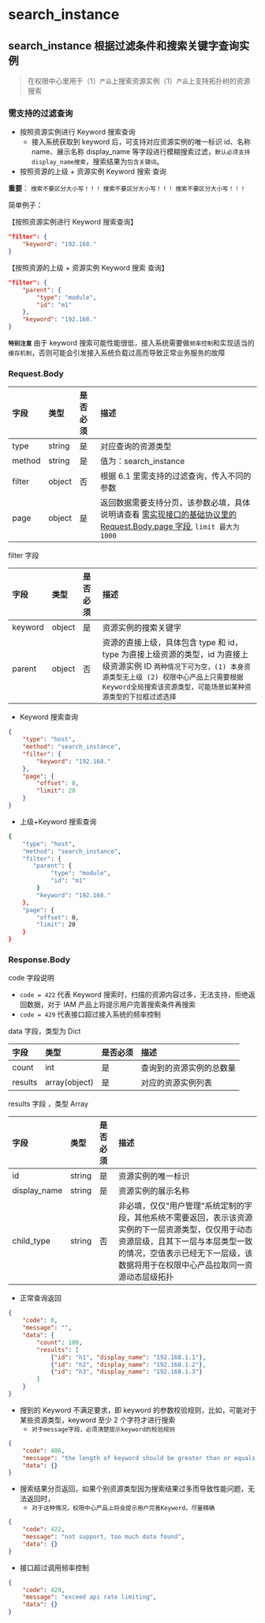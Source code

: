 # search_instance 

## search_instance 根据过滤条件和搜索关键字查询实例
> 在权限中心里用于（1）`产品`上搜索资源实例（1）`产品`上支持拓扑树的资源搜索

### 需支持的过滤查询
- 按照资源实例进行 Keyword 搜索查询
    - 接入系统获取到 keyword 后，可支持对应资源实例的唯一标识 id、名称 name、展示名称 display_name 等字段进行模糊搜索过滤，`默认必须支持display_name搜索`，搜索结果为`包含关键词`。
- 按照资源的上级 + 资源实例 Keyword 搜索 查询

**重要**：
`搜索不要区分大小写！！！`
`搜索不要区分大小写！！！`
`搜索不要区分大小写！！！`

简单例子：

【按照资源实例进行 Keyword 搜索查询】

```json
"filter": {
    "keyword": "192.168."
}
```

【按照资源的上级 + 资源实例 Keyword 搜索 查询】
```json
"filter": {
    "parent": {
        "type": "module",
        "id": "m1"
    },
    "keyword": "192.168."
}
```

**`特别注意`**
由于 keyword 搜索可能性能很低，接入系统需要做`频率控制`和实现适当的`缓存机制`，否则可能会引发接入系统负载过高而导致正常业务服务的故障


### Request.Body

| 字段 |  类型 |是否必须  | 描述  |
|:---|:---|:---|:---|
| type | string | 是 | 对应查询的资源类型 |
| method |string | 是 | 值为：search_instance |
| filter | object | 否 | 根据 6.1 里需支持的过滤查询，传入不同的参数 |
| page | object | 是 | 返回数据需要支持分页，该参数必填，具体说明请查看 [需实现接口的基础协议里的 Request.Body.page 字段](./01-API.md), `limit 最大为1000` |

filter 字段

| 字段 |  类型 |是否必须  | 描述  |
|:---|:---|:---|:---|
| keyword | object | 是 | 资源实例的搜索关键字 |
| parent | object | 否 |  资源的直接上级，具体包含 type 和 id，type 为直接上级资源的类型，id 为直接上级资源实例 ID  `两种情况下可为空，(1) 本身资源类型无上级 (2) 权限中心产品上只需要根据Keyword全局搜索该资源类型，可能场景如某种资源类型的下拉框过滤选择` |


* Keyword 搜索查询

```json
{
    "type": "host",
    "method": "search_instance",
    "filter": {
        "keyword": "192.168."
    },
    "page": {
        "offset": 0,
        "limit": 20
    }
}
```

* 上级+Keyword 搜索查询

```bash
{
    "type": "host",
    "method": "search_instance",
    "filter": {
       "parent": {
            "type": "module",
            "id": "m1"
        }
        "keyword": "192.168."
    },
    "page": {
        "offset": 0,
        "limit": 20
    }
}
```


### Response.Body

code 字段说明
- `code = 422` 代表 Keyword 搜索时，扫描的资源内容过多，无法支持，拒绝返回数据，对于 IAM 产品上将提示用户完善搜索条件再搜索
- `code = 429` 代表接口超过接入系统的频率控制 

data 字段，类型为 Dict

| 字段 |  类型 |是否必须  | 描述  |
|:---|:---|:---|:---|
| count | int | 是 | 查询到的资源实例的总数量 |
| results | array(object) | 是 | 对应的资源实例列表 |

results 字段 ，类型 Array

| 字段 |  类型 |是否必须  | 描述  |
|:---|:---|:---|:---|
| id | string | 是 | 资源实例的唯一标识 |
| display_name | string | 是 | 资源实例的展示名称 |
| child_type | string | 否 | 非必填，仅仅"用户管理"系统定制的字段，其他系统不需要返回，表示该资源实例的下一层资源类型，仅仅用于动态资源层级，且其下一层与本层类型一致的情况，空值表示已经无下一层级，该数据将用于在权限中心产品拉取同一资源动态层级拓扑 |

* 正常查询返回

```json
{
    "code": 0,
    "message": "",
    "data": {
        "count": 100,
        "results": [
            {"id": "h1", "display_name": "192.168.1.1"},
            {"id": "h2", "display_name": "192.168.1.2"},
            {"id": "h3", "display_name": "192.168.1.3"}
        ]
    }
}
```

* 搜到的 Keyword 不满足要求，即 keyword 的参数校验规则，比如，可能对于某些资源类型，keyword 至少 2 个字符才进行搜索
    - `对于message字段，必须清楚提示keyword的校验规则`

```json
{
    "code": 406,
    "message": "the length of keyword should be greater than or equals to 2",
    "data": {}
}
```

* 搜索结果分页返回，如果个别资源类型因为搜索结果过多而导致性能问题，无法返回时，
   - `对于这种情况，权限中心产品上将会提示用户完善Keyword，尽量精确`

```json
{
    "code": 422,
    "message": "not support, too much data found",
    "data": {}
}
```

* 接口超过调用频率控制

```json
{
    "code": 429,
    "message": "exceed api rate limiting",
    "data": {}
}
```